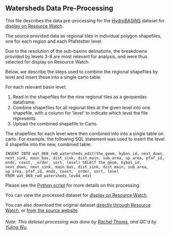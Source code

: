 ## Watersheds Data Pre-Processing
This file describes the data pre-processing for the [HydroBASINS](https://www.hydrosheds.org/page/hydrobasins) dataset for [display on Resource Watch](https://resourcewatch.org/data/explore/ab6216ee-9a2b-412f-b538-8644d5834c7a).

The source provided data as regional tiles in individual polygon shapefiles, one for each
region and each Pfafstetter level. 

Due to the resolution of the sub-basins delinations, the breakdowns provided by levels 3-8 are most relevant for analysis, and were thus selected for display on Resource Watch. 

Below, we describe the steps used to combine the regional shapefiles by level and insert these into a single carto table.

For each relevant basin level:
1. Read in the shapefiles for the nine regional tiles as a geopandas dataframe.
2. Combine shapefiles for all regional tiles at the given level into one shapefile, with a column for 'level' to indicate which level the file represents.
3. Upload the combined shapefile to Carto.

The shapefiles for each level were then combined into into a single table on carto. For example, the following SQL statement was used to insert the level 4 shapefile into the new, combined table: 
```
INSERT INTO wat_068_rw0_watersheds_edit(the_geom, hybas_id, next_down, next_sink, main_bas, dist_sink, dist_main, sub_area, up_area, pfaf_id, endo, coast, _order, sort, level) SELECT the_geom, hybas_id, next_down, next_sink, main_bas, dist_sink, dist_main, sub_area, up_area, pfaf_id, endo, coast, _order, sort, level 
FROM wat_068_rw0_watersheds_lev04_edit
```

Please see the [Python script](https://github.com/resource-watch/data-pre-processing/blob/master/wat_068_rw0_watersheds/wat_068_rw0_watersheds_processing.py) for more details on this processing.

You can view the processed dataset for [display on Resource Watch](https://resourcewatch.org/data/explore/ab6216ee-9a2b-412f-b538-8644d5834c7a).

You can also download the original dataset [directly through Resource Watch](http://wri-public-data.s3.amazonaws.com/resourcewatch/wat_068_rw0_watersheds.zip), or [from the source website](https://www.dropbox.com/sh/hmpwobbz9qixxpe/AACPCyoHHAQUt_HNdIbWOFF4a/HydroBASINS/standard?dl=0&subfolder_nav_tracking=1).

###### Note: This dataset processing was done by [Rachel Thoms](https://www.wri.org/profile/rachel-thoms), and QC'd by [Yujing Wu](https://www.wri.org/profile/yujing-wu).
